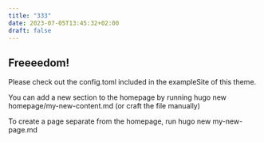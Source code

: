 ```yaml
---
title: "333"
date: 2023-07-05T13:45:32+02:00
draft: false
---
```


## Freeeedom!

Please check out the config.toml included in the exampleSite of this theme.

You can add a new section to the homepage by running hugo new homepage/my-new-content.md (or craft the file manually)

To create a page separate from the homepage, run hugo new my-new-page.md

